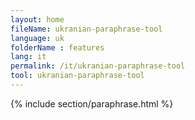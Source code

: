 ```yaml
---
layout: home
fileName: ukranian-paraphrase-tool
language: uk
folderName : features
lang: it
permalink: /it/ukranian-paraphrase-tool
tool: ukranian-paraphrase-tool
---
```

{% include section/paraphrase.html %}